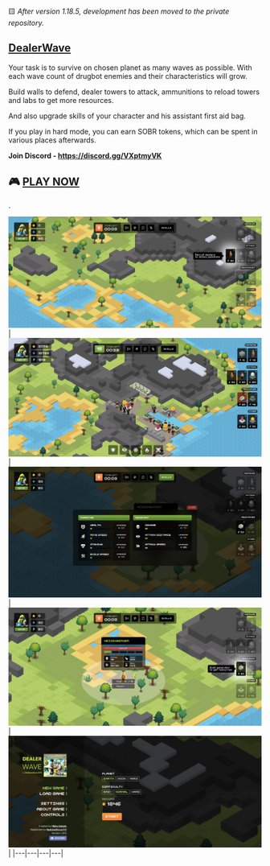  🟨 _After version 1.18.5, development has been moved to the private repository._

## [DealerWave](https://medicinestorewave.vercel.app/)

Your task is to survive on chosen planet as many waves as possible. 
With each wave count of drugbot enemies and their characteristics will grow.

Build walls to defend, dealer towers to attack, ammunitions to reload towers and labs to get more resources.

And also upgrade skills of your character and his assistant first aid bag.

If you play in hard mode, you can earn SOBR tokens, which can be spent in various places afterwards.

**Join Discord - https://discord.gg/VXptmyVK**

## 🎮 [PLAY NOW](https://medicinestorewave.vercel.app/)

.

![Preview 1](./docs/preview/snap01.png)
| ![Preview 2](./docs/preview/snap02.png) | ![Preview 3](./docs/preview/snap03.png) | ![Preview 4](./docs/preview/snap04.png) | ![Preview 4](./docs/preview/snap05.png) |
|---|---|---|---|
